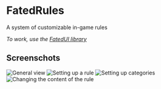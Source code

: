 # FatedRules
A system of customizable in-game rules

*To work, use the [FatedUI library](https://github.com/darkfated/FatedUI)*

## Screenschots
![General view](https://user-images.githubusercontent.com/49955245/208238282-6ea3779b-72bc-45ae-8e40-e91338cdd5a3.png)
![Setting up a rule](https://user-images.githubusercontent.com/49955245/208238331-fd67d3ed-1ceb-40e0-a4f3-c98c48b25b7c.png)
![Setting up categories](https://user-images.githubusercontent.com/49955245/208238185-07ba4f00-cf85-4f84-a278-5e27753e0bf4.png)
![Changing the content of the rule](https://user-images.githubusercontent.com/49955245/208238361-f2c3813d-3d8b-473b-afdd-1fc5a8e0a058.png)

